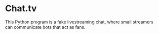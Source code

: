 # Chat.tv
This Python program is a fake livestreaming chat, where small streamers can communicate bots that act as fans.
